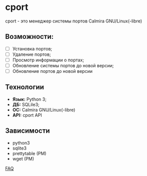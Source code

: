 # cport

cport - это менеджер системы портов Calmira GNU/Linux(-libre)

## Возможности:

- [ ] Установка портов;
- [ ] Удаление портов;
- [ ] Просмотр информации о портах;
- [ ] Обновление системы портов до новой версии;
- [ ] Обновление портов до новой версии

## Технологии

- **Язык:** Python 3;
- **ДБ:** SQLile3;
- **ОС:** Calmira GNU/Linux(-libre)
- **API:** cport API

## Зависимости

- python3
- sqlite3
- prettytable (PM)
- wget (PM)

[FAQ](doc/faq.md)
